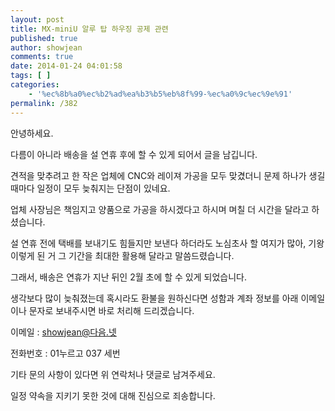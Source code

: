 ```yaml
---
layout: post
title: MX-miniU 알루 탑 하우징 공제 관련
published: true
author: showjean
comments: true
date: 2014-01-24 04:01:58
tags: [ ]
categories:
    - '%ec%8b%a0%ec%b2%ad%ea%b3%b5%eb%8f%99-%ec%a0%9c%ec%9e%91'
permalink: /382
---
```

안녕하세요.



다름이 아니라 배송을 설 연휴 후에 할 수 있게 되어서 글을 남깁니다.



견적을 맞추려고 한 작은 업체에 CNC와 레이져 가공을 모두 맞겼더니 문제 하나가 생길 때마다 일정이 모두 늦춰지는 단점이 있네요.



업체 사장님은 책임지고 양품으로 가공을 하시겠다고 하시며 며칠 더 시간을 달라고 하셨습니다.&nbsp;



설 연휴 전에 택배를 보내기도 힘들지만 보낸다 하더라도 노심초사 할 여지가 많아, 기왕 이렇게 된 거 그 기간을 최대한 활용해 달라고 말씀드렸습니다.



그래서, 배송은 연휴가 지난 뒤인 2월 초에 할 수 있게 되었습니다.





생각보다 많이 늦춰졌는데 혹시라도 환불을 원하신다면 성함과 계좌 정보를 아래 이메일이나 문자로 보내주시면 바로 처리해 드리겠습니다.



이메일 : showjean@다음.넷

전화번호 : 01누르고 037 세번



기타 문의 사항이 있다면 위 연락처나 댓글로 남겨주세요.



일정 약속을 지키기 못한 것에 대해 진심으로 죄송합니다.